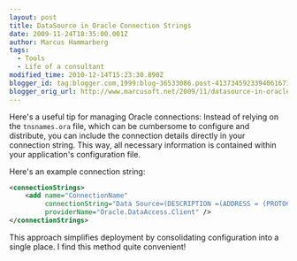 ```yaml
---
layout: post
title: DataSource in Oracle Connection Strings
date: 2009-11-24T18:35:00.001Z
author: Marcus Hammarberg
tags:
  - Tools
  - Life of a consultant
modified_time: 2010-12-14T15:23:30.890Z
blogger_id: tag:blogger.com,1999:blog-36533086.post-4137345923394061671
blogger_orig_url: http://www.marcusoft.net/2009/11/datasource-in-oracle-connectionstrings.html
---
```


Here's a useful tip for managing Oracle connections: Instead of relying on the `tnsnames.ora` file, which can be cumbersome to configure and distribute, you can include the connection details directly in your connection string. This way, all necessary information is contained within your application's configuration file.

Here's an example connection string:

```xml
<connectionStrings>
    <add name="ConnectionName" 
         connectionString="Data Source=(DESCRIPTION =(ADDRESS = (PROTOCOL = TCP)(HOST = hostname.host.se)(PORT = 1521))(CONNECT_DATA =(SERVER = DEDICATED)(SERVICE_NAME = servicename)));User Id=[your user];Password=[your pwd];" 
         providerName="Oracle.DataAccess.Client" />
</connectionStrings>
```

This approach simplifies deployment by consolidating configuration into a single place. I find this method quite convenient!